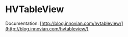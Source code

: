 HVTableView
===========

Documentation:
[http://blog.innovian.com/hvtableview/](http://blog.innovian.com/hvtableview/)
